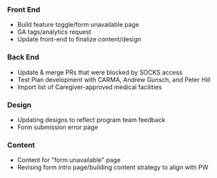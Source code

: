 ### Front End
- Build feature toggle/form unavailable page
- GA tags/analytics request
- Update front-end to finalize content/design

### Back End
- Update & merge PRs that were blocked by SOCKS access
- Test Plan development with CARMA, Andrew Gunsch, and Peter Hill 
- Import list of Caregiver-approved medical facilities 

### Design
- Updating designs to reflect program team feedback
- Form submission error page

### Content
- Content for "form unavailable" page
- Revising form intro page/building content strategy to align with PW
